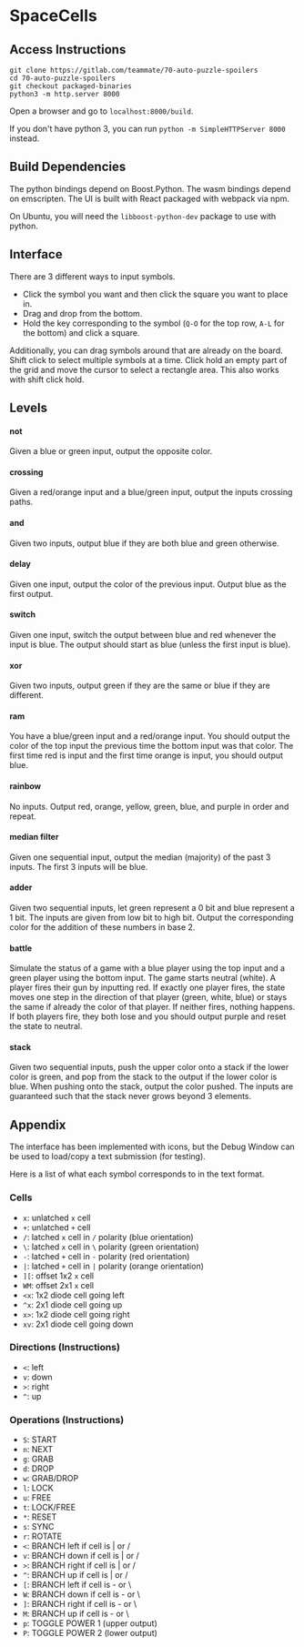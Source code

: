 # SpaceCells

## Access Instructions
```
git clone https://gitlab.com/teammate/70-auto-puzzle-spoilers
cd 70-auto-puzzle-spoilers
git checkout packaged-binaries
python3 -m http.server 8000
```
Open a browser and go to `localhost:8000/build`.

If you don't have python 3, you can run `python -m SimpleHTTPServer 8000` instead.

## Build Dependencies
The python bindings depend on Boost.Python. The wasm bindings depend on emscripten. The UI is built with React packaged with webpack via npm.

On Ubuntu, you will need the `libboost-python-dev` package to use with python.

## Interface

There are 3 different ways to input symbols.
- Click the symbol you want and then click the square you want to place in.
- Drag and drop from the bottom.
- Hold the key corresponding to the symbol (`Q-O` for the top row, `A-L` for the bottom) and click a square.

Additionally, you can drag symbols around that are already on the board. Shift click to select multiple symbols at a time. Click hold an empty part of the grid and move the cursor to select a rectangle area. This also works with shift click hold.

## Levels
#### not
Given a blue or green input, output the opposite color.
#### crossing
Given a red/orange input and a blue/green input, output the inputs crossing paths.
#### and
Given two inputs, output blue if they are both blue and green otherwise.
#### delay
Given one input, output the color of the previous input. Output blue as the first output.
#### switch
Given one input, switch the output between blue and red whenever the input is blue. The output should start as blue (unless the first input is blue).
#### xor
Given two inputs, output green if they are the same or blue if they are different.
#### ram
You have a blue/green input and a red/orange input. You should output the color of the top input the previous time the bottom input was that color. The first time red is input and the first time orange is input, you should output blue.
#### rainbow
No inputs. Output red, orange, yellow, green, blue, and purple in order and repeat.
#### median filter
Given one sequential input, output the median (majority) of the past 3 inputs. The first 3 inputs will be blue.
#### adder
Given two sequential inputs, let green represent a 0 bit and blue represent a 1 bit. The inputs are given from low bit to high bit. Output the corresponding color for the addition of these numbers in base 2.
#### battle
Simulate the status of a game with a blue player using the top input and a green player using the bottom input. The game starts neutral (white). A player fires their gun by inputting red. If exactly one player fires, the state moves one step in the direction of that player (green, white, blue) or stays the same if already the color of that player. If neither fires, nothing happens. If both players fire, they both lose and you should output purple and reset the state to neutral.
#### stack
Given two sequential inputs, push the upper color onto a stack if the lower color is green, and pop from the stack to the output if the lower color is blue. When pushing onto the stack, output the color pushed. The inputs are guaranteed such that the stack never grows beyond 3 elements.

## Appendix
The interface has been implemented with icons, but the Debug Window can be used to load/copy a text submission (for testing).

Here is a list of what each symbol corresponds to in the text format.
### Cells
- `x`: unlatched `x` cell
- `+`: unlatched `+` cell
- `/`: latched `x` cell in `/` polarity (blue orientation)
- `\`: latched `x` cell in `\` polarity (green orientation)
- `-`: latched `+` cell in `-` polarity (red orientation)
- `|`: latched `+` cell in `|` polarity (orange orientation)
- `][`: offset 1x2 `x` cell
- `WM`: offset 2x1 `x` cell
- `<x`: 1x2 diode cell going left
- `^x`: 2x1 diode cell going up
- `x>`: 1x2 diode cell going right
- `xv`: 2x1 diode cell going down
### Directions (Instructions)
- `<`: left
- `v`: down
- `>`: right
- `^`: up
### Operations (Instructions)
- `S`: START
- `n`: NEXT
- `g`: GRAB
- `d`: DROP
- `w`: GRAB/DROP
- `l`: LOCK
- `u`: FREE
- `t`: LOCK/FREE
- `*`: RESET
- `s`: SYNC
- `r`: ROTATE
- `<`: BRANCH left if cell is | or /
- `v`: BRANCH down if cell is | or /
- `>`: BRANCH right if cell is | or /
- `^`: BRANCH up if cell is | or /
- `[`: BRANCH left if cell is - or \
- `W`: BRANCH down if cell is - or \
- `]`: BRANCH right if cell is - or \
- `M`: BRANCH up if cell is - or \
- `p`: TOGGLE POWER 1 (upper output)
- `P`: TOGGLE POWER 2 (lower output)
